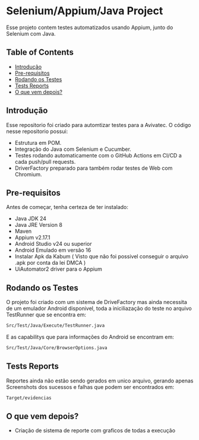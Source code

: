 # Selenium/Appium/Java Project

Esse projeto contem testes automatizados usando Appium, junto do Selenium com Java.

## Table of Contents

- [Introdução](#introdução)
- [Pre-requisitos](#pre-requisitos)
- [Rodando os Testes](#rodando-os-testes)
- [Tests Reports](#test-reports)
- [O que vem depois?](#o-que-vem-depois?)

## Introdução

Esse repositorio foi criado para automtizar testes para a Avivatec. O código nesse repositorio possui:

- Estrutura em POM.
- Integração do Java com Selenium e Cucumber.
- Testes rodando automaticamente com o GitHub Actions em CI/CD a cada push/pull requests.
- DriverFactory preparado para também rodar testes de Web com Chromium.

## Pre-requisitos

Antes de começar, tenha certeza de ter instalado:

- Java JDK 24
- Java JRE Version 8
- Maven
- Appium v2.17.1
- Android Studio v24 ou superior
- Android Emulado em versão 16
- Instalar Apk da Kabum ( Visto que não foi possivel conseguir o arquivo .apk por conta da lei DMCA )
- UiAutomator2 driver para o Appium

## Rodando os Testes

O projeto foi criado com um sistema de DriveFactory mas ainda necessita de um emulador Android disponivel,  toda a iniciliazação do teste no arquivo TestRunner que se encontra em:

```bash
Src/Test/Java/Execute/TestRunner.java
```
E as capabilitys que para informações do Android se encontram em:
```bash
Src/Test/Java/Core/BrowserOptions.java
```

## Tests Reports

Reportes ainda não estão sendo gerados em unico arquivo, gerando apenas Screenshots dos sucessos e falhas que podem ser encontrados em:
```bash
Target/evidencias
```

## O que vem depois?

- Criação de sistema de reporte com graficos de todas a execução
